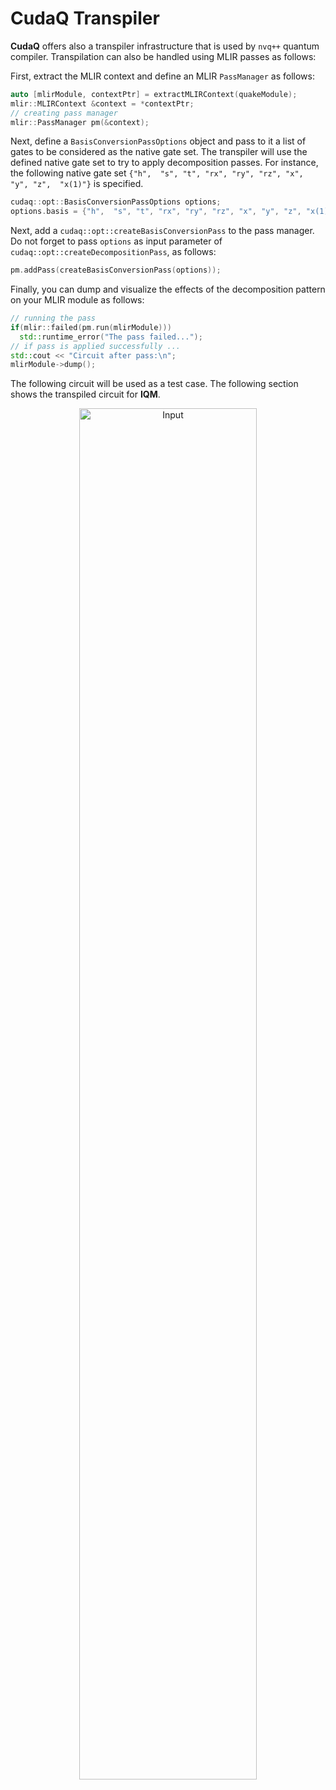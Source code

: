 # CudaQ Transpiler

<!-- IMPORTANT: Keep the line above as the first line. -->
<!----------------------------------------------------------------------------
Copyright 2024 Munich Quantum Software Stack Project

Licensed under the Apache License, Version 2.0 with LLVM Exceptions (the
"License"); you may not use this file except in compliance with the License.
You may obtain a copy of the License at

https://github.com/Munich-Quantum-Software-Stack/passes/blob/develop/LICENSE

Unless required by applicable law or agreed to in writing, software
distributed under the License is distributed on an "AS IS" BASIS, WITHOUT
WARRANTIES OR CONDITIONS OF ANY KIND, either express or implied. See the
License for the specific language governing permissions and limitations under
the License.

SPDX-License-Identifier: Apache-2.0 WITH LLVM-exception
-------------------------------------------------------------------------- -->

<!-- This file is a static page and included in the CMakeLists.txt file. -->

**CudaQ** offers also a transpiler infrastructure that is used by `nvq++` quantum compiler.
Transpilation can also be handled using MLIR passes as follows:

First, extract the MLIR context and define an MLIR `PassManager` as follows:

```cpp
auto [mlirModule, contextPtr] = extractMLIRContext(quakeModule);
mlir::MLIRContext &context = *contextPtr;
// creating pass manager
mlir::PassManager pm(&context);
```

Next, define a `BasisConversionPassOptions` object and pass to it a list of gates to be considered
as the native gate set. The transpiler will use the defined native gate set to try to apply
decomposition passes. For instance, the following native gate set
`{"h",  "s", "t", "rx", "ry", "rz", "x", "y", "z",  "x(1)"}` is specified.

```cpp
cudaq::opt::BasisConversionPassOptions options;
options.basis = {"h",  "s", "t", "rx", "ry", "rz", "x", "y", "z", "x(1)"};
```

Next, add a `cudaq::opt::createBasisConversionPass` to the pass manager. Do not forget to pass
`options` as input parameter of `cudaq::opt::createDecompositionPass`, as follows:

```cpp
pm.addPass(createBasisConversionPass(options));
```

Finally, you can dump and visualize the effects of the decomposition pattern on your MLIR module as
follows:

```cpp
// running the pass
if(mlir::failed(pm.run(mlirModule)))
  std::runtime_error("The pass failed...");
// if pass is applied successfully ...
std::cout << "Circuit after pass:\n";
mlirModule->dump();
```

The following circuit will be used as a test case. The following section shows the transpiled
circuit for **IQM**.

<!--circuit obtained for **IQM, AQT, PlanQ and WMI** backends.-->

<div align="center">
  <img  alt="Input" src="Input.png" width=75%>
</div>
<!--
## AQT

The AQT backend supports the following gates:
`"x", "y", "z", "h", "s", "t", "rx", "ry", "rz", "x(1)", "z(1)", "swap"`.

![AQT](AQTTranspilation.png)

## WMI

The WMI backend supports the following gates:
`"rx", "ry", "rz", "h", "phased_rx", "phased_ry", "phased_rz", "x(1)", "z(1)"`.

<div align="center">
  <img  alt="WMI" src="WMITranspilation.png" width=100%>
</div>

## PlanQ

The WMI backend supports the following gates: `"rx", "ry", "rz", "x(1)", "z(1)"`.

-->

## IQM

The IQM backend supports the following gates: `"phased_rx","z(1)"`. For the sake of clarity, just
fragments of the transpiled circuit are shown.

### 1)

<div align="center">
  <img  alt="Fragment 1" src="Transpiled-IQM1.png" width=100%>
</div>

### 2)

<div align="center">
  <img  alt="Fragment 2" src="Transpiled-IQM2.png" width=100%>
</div>

### ...

### n)

<div align="center">
  <img  alt="Fragment 3" src="Transpiled-IQMn.png" width=100%>
</div>
